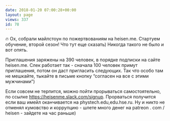 ```yaml
---
date: 2018-01-20 07:00:28+00:00
layout: page
views: 337
id: 78
---
```


🔥 Ох, собрали майлстоун по пожертвованиям на heisen.me. Cтартуем обучение, второй сезон! Что тут еще сказать) Никогда такого не было и вот опять.

Приглашения заряжены на 390 человек, в порядке подписки на сайте heisen.me. Слек работает так - сначала 100 человек примут приглашения, потом он даст пригласить следующих. Так что особо там не мешкайте, тыкайте в письме кнопку “согласен на все с этими мужчинами”) 

Если совсем не терпится, можно пойти прорываться самостоятельно, по ссылке https://heisenme.slack.com/signup. Прорваться получится если ваш имейл оканчивается на phystech.edu,edu.hse.ru. Ну и никто не отменял кумовство и коррупцию - шлете много денег на patreon . com / heisen  - зайдете на час раньше)


